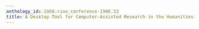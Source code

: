 ```yaml
---
anthology_id: 1988.riao_conference-1988.33
title: A Desktop Tool for Computer-Assisted Research in the Humanities
---
```

